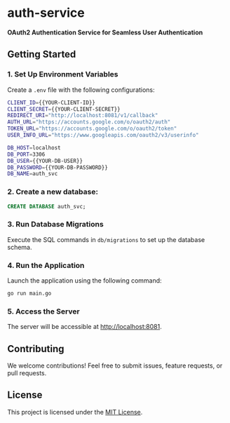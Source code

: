 # auth-service

**OAuth2 Authentication Service for Seamless User Authentication**

## Getting Started

### 1. Set Up Environment Variables

Create a `.env` file with the following configurations:

```bash
CLIENT_ID={{YOUR-CLIENT-ID}}
CLIENT_SECRET={{YOUR-CLIENT-SECRET}}
REDIRECT_URI="http://localhost:8081/v1/callback"
AUTH_URL="https://accounts.google.com/o/oauth2/auth"
TOKEN_URL="https://accounts.google.com/o/oauth2/token"
USER_INFO_URL="https://www.googleapis.com/oauth2/v3/userinfo"

DB_HOST=localhost
DB_PORT=3306
DB_USER={{YOUR-DB-USER}}
DB_PASSWORD={{YOUR-DB-PASSWORD}}
DB_NAME=auth_svc
```

### 2. Create a new database:

```sql
CREATE DATABASE auth_svc;
```

### 3. Run Database Migrations

Execute the SQL commands in `db/migrations` to set up the database schema.

### 4. Run the Application

Launch the application using the following command:

```bash
go run main.go
```

### 5. Access the Server

The server will be accessible at [http://localhost:8081](http://localhost:8081).

## Contributing

We welcome contributions! Feel free to submit issues, feature requests, or pull requests.

## License

This project is licensed under the [MIT License](LICENSE).
